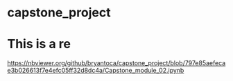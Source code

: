 # capstone_project
# This is a re

https://nbviewer.org/github/bryantoca/capstone_project/blob/797e85aefecae3b026613f7e4efc05ff32d8dc4a/Capstone_module_02.ipynb
